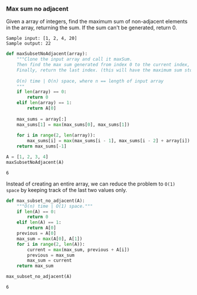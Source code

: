 ### Max sum no adjacent
Given a array of integers, find the maximum sum of non-adjacent elements in the array, returning the sum. If the sum can't be generated, return 0.

```
Sample input: [1, 2, 4, 20]
Sample output: 22
```


```python
def maxSubsetNoAdjacent(array):
    """Clone the input array and call it maxSum.
    Then find the max sum generated from index 0 to the current index, storing them at those indices. Formula: maxSum[i] = max(maxSum[i - 1], maxSum[i - 2] + current_index_value)).
    Finally, return the last index. (this will have the maximum sum stored)
    
    O(n) time | O(n) space, where n == length of input array
    """
    if len(array) == 0:
        return 0
    elif len(array) == 1:
        return A[0]
    
    max_sums = array[:]
    max_sums[1] = max(max_sums[0], max_sums[1])
    
    for i in range(2, len(array)):
        max_sums[i] = max(max_sums[i - 1], max_sums[i - 2] + array[i])
    return max_sums[-1]
```


```python
A = [1, 2, 3, 4]
maxSubsetNoAdjacent(A)
```




    6



Instead of creating an entire array, we can reduce the problem to `O(1) space`  by keeping track of the last two values only.


```python
def max_subset_no_adjacent(A):
    """O(n) time | O(1) space."""
    if len(A) == 0:
        return 0
    elif len(A) == 1:
        return A[0]
    previous = A[0]
    max_sum = max(A[0], A[1])
    for i in range(2, len(A)):
        current = max(max_sum, previous + A[i])
        previous = max_sum
        max_sum = current
    return max_sum
```


```python
max_subset_no_adjacent(A)
```




    6




```python

```
